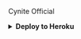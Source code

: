 Cynite Official 
<details><summary><b>Deploy to Heroku</b></summary>
<p>
<br>
<a href="https://heroku.com/deploy?template=https://github.com/dktest2/setapi">
  <img src="https://www.herokucdn.com/deploy/button.svg" alt="Deploy">
</a>
</p>
</details>

